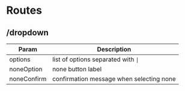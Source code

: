 # Routes

## /dropdown

| Param       | Description                              |
|-------------|------------------------------------------|
| options     | list of options separated with `\|`      |
| noneOption  | none button label                        |
| noneConfirm | confirmation message when selecting none |
